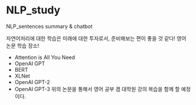 # NLP_study
NLP_sentences summary & chatbot

자연어처리에 대한 학습은 미래에 대한 투자로서, 준비해보는 편이 좋을 것 같다!
영어 논문 학습 장소!

- Attention is All You Need
- OpenAI GPT
- BERT
- XLNet
- OpenAI GPT-2
- OpenAI GPT-3
위의 논문을 통해서 영어 공부 겸 대학원 강의 복습을 함께 할 예정이다.
